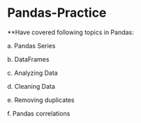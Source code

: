 # Pandas-Practice

**Have covered following topics in Pandas:

a. Pandas Series

b. DataFrames

c. Analyzing Data

d. Cleaning Data

e. Removing duplicates

f. Pandas correlations
